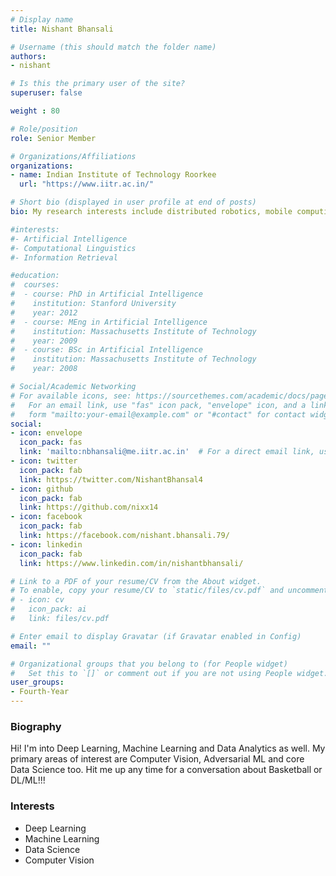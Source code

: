 ```yaml
---
# Display name
title: Nishant Bhansali

# Username (this should match the folder name)
authors:
- nishant

# Is this the primary user of the site?
superuser: false

weight : 80

# Role/position
role: Senior Member

# Organizations/Affiliations
organizations:
- name: Indian Institute of Technology Roorkee
  url: "https://www.iitr.ac.in/"

# Short bio (displayed in user profile at end of posts)
bio: My research interests include distributed robotics, mobile computing and programmable matter.

#interests:
#- Artificial Intelligence
#- Computational Linguistics
#- Information Retrieval

#education:
#  courses:
#  - course: PhD in Artificial Intelligence
#    institution: Stanford University
#    year: 2012
#  - course: MEng in Artificial Intelligence
#    institution: Massachusetts Institute of Technology
#    year: 2009
#  - course: BSc in Artificial Intelligence
#    institution: Massachusetts Institute of Technology
#    year: 2008

# Social/Academic Networking
# For available icons, see: https://sourcethemes.com/academic/docs/page-builder/#icons
#   For an email link, use "fas" icon pack, "envelope" icon, and a link in the
#   form "mailto:your-email@example.com" or "#contact" for contact widget.
social:
- icon: envelope
  icon_pack: fas
  link: 'mailto:nbhansali@me.iitr.ac.in'  # For a direct email link, use "mailto:test@example.org".
- icon: twitter
  icon_pack: fab
  link: https://twitter.com/NishantBhansal4
- icon: github
  icon_pack: fab
  link: https://github.com/nixx14
- icon: facebook
  icon_pack: fab
  link: https://facebook.com/nishant.bhansali.79/
- icon: linkedin
  icon_pack: fab
  link: https://www.linkedin.com/in/nishantbhansali/

# Link to a PDF of your resume/CV from the About widget.
# To enable, copy your resume/CV to `static/files/cv.pdf` and uncomment the lines below.
# - icon: cv
#   icon_pack: ai
#   link: files/cv.pdf

# Enter email to display Gravatar (if Gravatar enabled in Config)
email: ""

# Organizational groups that you belong to (for People widget)
#   Set this to `[]` or comment out if you are not using People widget.
user_groups:
- Fourth-Year
---
```


### Biography

Hi! I'm into Deep Learning, Machine Learning and Data Analytics as well. My primary areas of interest are Computer Vision, Adversarial ML and core Data Science too. Hit me up any time for a conversation about Basketball or DL/ML!!!

### Interests

- Deep Learning
- Machine Learning
- Data Science
- Computer Vision

